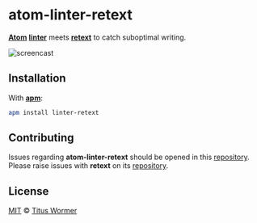 # atom-linter-retext

[**Atom**][atom] [**linter**][linter] meets [**retext**][retext] to catch
suboptimal writing.

![screencast][]

## Installation

With [**apm**][apm]:

```sh
apm install linter-retext
```

## Contributing

Issues regarding **atom-linter-retext** should be opened in this
[repository][linter-issues].
Please raise issues with **retext** on its [repository][retext-issues].

## License

[MIT][license] © [Titus Wormer][author]

<!-- Definitions. -->

[atom]: https://atom.io

[linter]: https://github.com/AtomLinter/Linter

[retext]: https://github.com/wooorm/retext

[screencast]: https://rawgit.com/wooorm/atom-linter-retext/master/screencast.gif

[apm]: https://github.com/atom/apm

[license]: LICENSE

[author]: http://wooorm.com

[linter-issues]: https://github.com/wooorm/atom-linter-retext/issues

[retext-issues]: https://github.com/wooorm/retext/issues
